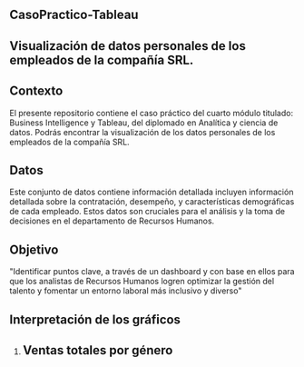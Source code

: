 ## CasoPractico-Tableau
## Visualización de datos personales de los empleados de la compañía SRL.

## Contexto
El presente repositorio contiene el caso práctico del cuarto módulo titulado: Business Intelligence y Tableau, del diplomado en Analítica y ciencia de datos.
Podrás encontrar la visualización de los datos personales de los empleados de la compañía SRL.

## Datos
Este conjunto de datos contiene información detallada incluyen información detallada sobre la contratación, desempeño, y características demográficas de cada empleado. Estos datos son cruciales para el análisis y la toma de decisiones en el departamento de Recursos Humanos.

## Objetivo
"Identificar puntos clave, a través de un dashboard y con base en ellos para que los analistas de Recursos Humanos logren optimizar la gestión del talento y fomentar un entorno laboral más inclusivo y diverso"

## Interpretación de los gráficos
1. Ventas totales por género
   - 
